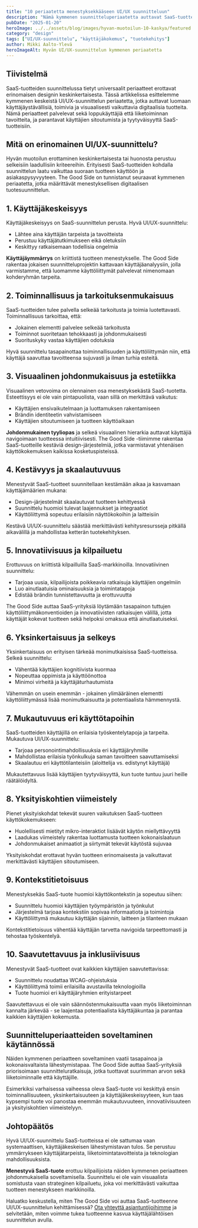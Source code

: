```yaml
---
title: "10 periaatetta menestyksekkääseen UI/UX suunnitteluun"
description: "Nämä kymmenen suunnitteluperiaatetta auttavat SaaS-tuotteiden UI/UX-suunnittelussa. Opi tunnistamaan hyvän design-ratkaisun tärkeimmät ominaisuudet, jotka parantavat asiakaskokemusta ja edistävät tuotteen menestystä."
pubDate: "2025-01-20"
heroImage: ../../assets/blog/images/hyvan-muotoilun-10-kaskya/featured.webp
category: "design"
tags: ["UI/UX-suunnittelu", "käyttäjäkokemus", "tuotekehitys"]
author: Mikki Aalto-Ylevä
heroImageAlt: Hyvän UI/UX-suunnittelun kymmenen periaatetta
---
```


## Tiivistelmä

SaaS-tuotteiden suunnittelussa tietyt universaalit periaatteet erottavat erinomaisen designin keskinkertaisesta. Tässä artikkelissa esittelemme kymmenen keskeistä UI/UX-suunnittelun periaatetta, jotka auttavat luomaan käyttäjäystävällisiä, toimivia ja visuaalisesti vaikuttavia digitaalisia tuotteita. Nämä periaatteet palvelevat sekä loppukäyttäjiä että liiketoiminnan tavoitteita, ja parantavat käyttäjien sitoutumista ja tyytyväisyyttä SaaS-tuotteisiin.

## Mitä on erinomainen UI/UX-suunnittelu?

Hyvän muotoilun erottaminen keskinkertaisesta tai huonosta perustuu selkeisiin laadullisiin kriteereihin. Erityisesti SaaS-tuotteiden kohdalla suunnittelun laatu vaikuttaa suoraan tuotteen käyttöön ja asiakaspysyvyyteen. The Good Side on tunnistanut seuraavat kymmenen periaatetta, jotka määrittävät menestyksellisen digitaalisen tuotesuunnittelun.

## 1. Käyttäjäkeskeisyys

Käyttäjäkeskeisyys on SaaS-suunnittelun perusta. Hyvä UI/UX-suunnittelu:

- Lähtee aina käyttäjän tarpeista ja tavoitteista
- Perustuu käyttäjätutkimukseen eikä oletuksiin
- Keskittyy ratkaisemaan todellisia ongelmia

**Käyttäjäymmärrys** on kriittistä tuotteen menestykselle. The Good Side rakentaa jokaisen suunnitteluprojektin kattavaan käyttäjäanalyysiin, jolla varmistamme, että luomamme käyttöliittymät palvelevat nimenomaan kohderyhmän tarpeita.

## 2. Toiminnallisuus ja tarkoituksenmukaisuus

SaaS-tuotteiden tulee palvella selkeää tarkoitusta ja toimia luotettavasti. Toiminnallisuus tarkoittaa, että:

- Jokainen elementti palvelee selkeää tarkoitusta
- Toiminnot suoritetaan tehokkaasti ja johdonmukaisesti
- Suorituskyky vastaa käyttäjien odotuksia

Hyvä suunnittelu tasapainottaa toiminnallisuuden ja käyttöliittymän niin, että käyttäjä saavuttaa tavoitteensa sujuvasti ja ilman turhia esteitä.

## 3. Visuaalinen johdonmukaisuus ja estetiikka

Visuaalinen vetovoima on olennainen osa menestyksekästä SaaS-tuotetta. Esteettisyys ei ole vain pintapuolista, vaan sillä on merkittävä vaikutus:

- Käyttäjien ensivaikutelmaan ja luottamuksen rakentamiseen
- Brändin identiteetin vahvistamiseen
- Käyttäjien sitoutumiseen ja tuotteen käyttöaikaan

**Johdonmukainen tyyliopas** ja selkeä visuaalinen hierarkia auttavat käyttäjiä navigoimaan tuotteessa intuitiivisesti. The Good Side -tiimimme rakentaa SaaS-tuotteille kestäviä design-järjestelmiä, jotka varmistavat yhtenäisen käyttökokemuksen kaikissa kosketuspisteissä.

## 4. Kestävyys ja skaalautuvuus

Menestyvät SaaS-tuotteet suunnitellaan kestämään aikaa ja kasvamaan käyttäjämäärien mukana:

- Design-järjestelmät skaalautuvat tuotteen kehittyessä
- Suunnittelu huomioi tulevat laajennukset ja integraatiot
- Käyttöliittymä sopeutuu erilaisiin näyttökokoihin ja laitteisiin

Kestävä UI/UX-suunnittelu säästää merkittävästi kehitysresursseja pitkällä aikavälillä ja mahdollistaa ketterän tuotekehityksen.

## 5. Innovatiivisuus ja kilpailuetu

Erottuvuus on kriittistä kilpailluilla SaaS-markkinoilla. Innovatiivinen suunnittelu:

- Tarjoaa uusia, kilpailijoista poikkeavia ratkaisuja käyttäjien ongelmiin
- Luo ainutlaatuisia ominaisuuksia ja toimintatapoja
- Edistää brändin tunnistettavuutta ja erottuvuutta

The Good Side auttaa SaaS-yrityksiä löytämään tasapainon tuttujen käyttöliittymäkonventioiden ja innovatiivisten ratkaisujen välillä, jotta käyttäjät kokevat tuotteen sekä helpoksi omaksua että ainutlaatuiseksi.

## 6. Yksinkertaisuus ja selkeys

Yksinkertaisuus on erityisen tärkeää monimutkaisissa SaaS-tuotteissa. Selkeä suunnittelu:

- Vähentää käyttäjien kognitiivista kuormaa
- Nopeuttaa oppimista ja käyttöönottoa
- Minimoi virheitä ja käyttäjäturhautumista

Vähemmän on usein enemmän - jokainen ylimääräinen elementti käyttöliittymässä lisää monimutkaisuutta ja potentiaalista hämmennystä.

## 7. Mukautuvuus eri käyttötapoihin

SaaS-tuotteiden käyttäjillä on erilaisia työskentelytapoja ja tarpeita. Mukautuva UI/UX-suunnittelu:

- Tarjoaa personointimahdollisuuksia eri käyttäjäryhmille
- Mahdollistaa erilaisia työnkulkuja saman tavoitteen saavuttamiseksi
- Skaalautuu eri käyttötilanteisiin (aloittelija vs. edistynyt käyttäjä)

Mukautettavuus lisää käyttäjien tyytyväisyyttä, kun tuote tuntuu juuri heille räätälöidyltä.

## 8. Yksityiskohtien viimeistely

Pienet yksityiskohdat tekevät suuren vaikutuksen SaaS-tuotteen käyttökokemukseen:

- Huolellisesti mietityt mikro-interaktiot lisäävät käytön miellyttävyyttä
- Laadukas viimeistely rakentaa luottamusta tuotteen kokonaislaatuun
- Johdonmukaiset animaatiot ja siirtymät tekevät käytöstä sujuvaa

Yksityiskohdat erottavat hyvän tuotteen erinomaisesta ja vaikuttavat merkittävästi käyttäjien sitoutumiseen.

## 9. Kontekstitietoisuus

Menestyksekäs SaaS-tuote huomioi käyttökontekstin ja sopeutuu siihen:

- Suunnittelu huomioi käyttäjien työympäristön ja työnkulut
- Järjestelmä tarjoaa kontekstiin sopivaa informaatiota ja toimintoja
- Käyttöliittymä mukautuu käyttäjän sijainnin, laitteen ja tilanteen mukaan

Kontekstitietoisuus vähentää käyttäjän tarvetta navigoida tarpeettomasti ja tehostaa työskentelyä.

## 10. Saavutettavuus ja inklusiivisuus

Menestyvät SaaS-tuotteet ovat kaikkien käyttäjien saavutettavissa:

- Suunnittelu noudattaa WCAG-ohjeistuksia
- Käyttöliittymä toimii erilaisilla avustavilla teknologioilla
- Tuote huomioi eri käyttäjäryhmien erityistarpeet

Saavutettavuus ei ole vain säännöstenmukaisuutta vaan myös liiketoiminnan kannalta järkevää - se laajentaa potentiaalista käyttäjäkuntaa ja parantaa kaikkien käyttäjien kokemusta.

## Suunnitteluperiaatteiden soveltaminen käytännössä

Näiden kymmenen periaatteen soveltaminen vaatii tasapainoa ja kokonaisvaltaista lähestymistapaa. The Good Side auttaa SaaS-yrityksiä priorisoimaan suunnitteluratkaisuja, jotka tuottavat suurimman arvon sekä liiketoiminnalle että käyttäjille.

Esimerkiksi varhaisessa vaiheessa oleva SaaS-tuote voi keskittyä ensin toiminnallisuuteen, yksinkertaisuuteen ja käyttäjäkeskeisyyteen, kun taas kypsempi tuote voi panostaa enemmän mukautuvuuteen, innovatiivisuuteen ja yksityiskohtien viimeistelyyn.

## Johtopäätös

Hyvä UI/UX-suunnittelu SaaS-tuotteissa ei ole sattumaa vaan systemaattisen, käyttäjäkeskeisen lähestymistavan tulos. Se perustuu ymmärrykseen käyttäjätarpeista, liiketoimintatavoitteista ja teknologian mahdollisuuksista.

**Menestyvä SaaS-tuote** erottuu kilpailijoista näiden kymmenen periaatteen johdonmukaisella soveltamisella. Suunnittelu ei ole vain visuaalista somistusta vaan strateginen kilpailuetu, joka voi merkittävästi vaikuttaa tuotteen menestykseen markkinoilla.

Haluatko keskustella, miten The Good Side voi auttaa SaaS-tuotteenne UI/UX-suunnittelun kehittämisessä? [Ota yhteyttä asiantuntijoihimme](/fi/contact) ja selvitetään, miten voimme tukea tuotteenne kasvua käyttäjälähtöisen suunnittelun avulla.